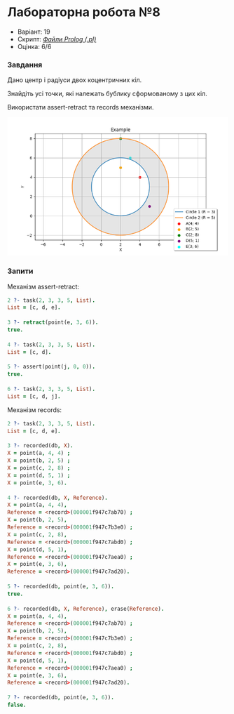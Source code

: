 # Лабораторна робота №8

- Варіант: 19
- Скрипт: [*Файли Prolog (.pl)*](./src/)
- Оцінка: 6/6

### Завдання
Дано центр і радіуси двох коцентричних кіл.

Знайдіть усі точки, які належать бублику сформованому з цих кіл.

Використати assert-retract та records механізми.

![](./misc/Example.png)

### Запити

Механізм assert-retract:
```prolog
2 ?- task(2, 3, 3, 5, List).
List = [c, d, e].

3 ?- retract(point(e, 3, 6)).
true.

4 ?- task(2, 3, 3, 5, List).
List = [c, d].

5 ?- assert(point(j, 0, 0)).
true.

6 ?- task(2, 3, 3, 5, List). 
List = [c, d, j].
```


Механізм records:
```prolog
2 ?- task(2, 3, 3, 5, List).
List = [c, d, e].

3 ?- recorded(db, X).
X = point(a, 4, 4) ;
X = point(b, 2, 5) ;
X = point(c, 2, 8) ;
X = point(d, 5, 1) ;
X = point(e, 3, 6).

4 ?- recorded(db, X, Reference). 
X = point(a, 4, 4),
Reference = <record>(000001f947c7ab70) ;
X = point(b, 2, 5),
Reference = <record>(000001f947c7b3e0) ;
X = point(c, 2, 8),
Reference = <record>(000001f947c7abd0) ;
X = point(d, 5, 1),
Reference = <record>(000001f947c7aea0) ;
X = point(e, 3, 6),
Reference = <record>(000001f947c7ad20).

5 ?- recorded(db, point(e, 3, 6)).
true.

6 ?- recorded(db, X, Reference), erase(Reference).
X = point(a, 4, 4),
Reference = <record>(000001f947c7ab70) ;
X = point(b, 2, 5),
Reference = <record>(000001f947c7b3e0) ;
X = point(c, 2, 8),
Reference = <record>(000001f947c7abd0) ;
X = point(d, 5, 1),
Reference = <record>(000001f947c7aea0) ;
X = point(e, 3, 6),
Reference = <record>(000001f947c7ad20).

7 ?- recorded(db, point(e, 3, 6)).
false.
```